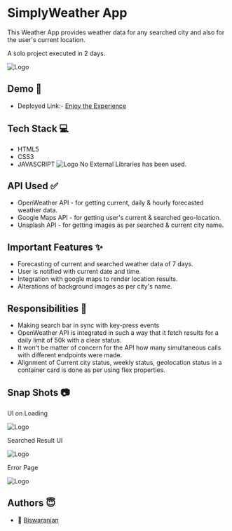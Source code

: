 
# SimplyWeather App

This Weather App provides weather data for any searched city and also for the user's current location.

A solo project executed in 2 days.


![Logo](https://s3.amazonaws.com/www-inside-design/uploads/2018/05/weather-app-4_feature.jpg)


## Demo  🎥

- Deployed Link:- [Enjoy the Experience](https://simplyweatherdata.netlify.app/)


## Tech Stack 💻

- HTML5
- CSS3
- JAVASCRIPT
![Logo](https://user-images.githubusercontent.com/30186107/29488525-f55a69d0-84da-11e7-8a39-5476f663b5eb.png)
No External Libraries has been used.

## API Used ✅

- OpenWeather API - for getting current, daily & hourly forecasted weather data.
- Google Maps API - for getting user's current & searched geo-location.
- Unsplash API - for getting images as per searched & current city name.


## Important Features ✨

- Forecasting of current and searched weather data of 7 days.
- User is notified with current date and time.
- Integration with google maps to render location results.
- Alterations of background images as per city's name.

## Responsibilities 💪

- Making search bar in sync with key-press events 
- OpenWeather API is integrated in such a way that it fetch results for a daily limit of 50k with a clear status.
- It won't be matter of concern for the API how many simultaneous calls with different endpoints were made.
- Alignment of Current city status, weekly status, geolocation status in a container card is done as per using flex properties.




## Snap Shots 📷

UI on Loading

![Logo](https://images2.imgbox.com/67/d4/tjprjV34_o.jpg)

Searched Result UI

![Logo](https://images2.imgbox.com/45/47/iVlYAKg3_o.jpg)

Error Page

![Logo](https://images2.imgbox.com/d0/b5/pm0yilK4_o.jpg)


## Authors  😇


- 👤 [Biswaranjan](https://www.github.com/icyflame21)


